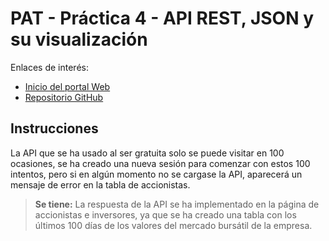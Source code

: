 # PAT - Práctica 4 - API REST, JSON y su visualización
Enlaces de interés: 
- [Inicio del portal Web](https://javierjg001.github.io/PAT-Practicas/)
- [Repositorio GitHub](https://github.com/javierjg001/PAT-Practicas)

## Instrucciones

La API que se ha usado al ser gratuita solo se puede visitar en 100 ocasiones, se ha creado una nueva sesión para comenzar con estos 100 intentos, pero si 
en algún momento no se cargase la API, aparecerá un mensaje de error en la tabla de accionistas.

> **Se tiene:** La respuesta de la API se ha implementado en la página
> de accionistas e inversores, ya que se ha creado una tabla con los últimos 100 
> días de los valores del mercado bursátil de la empresa. 
